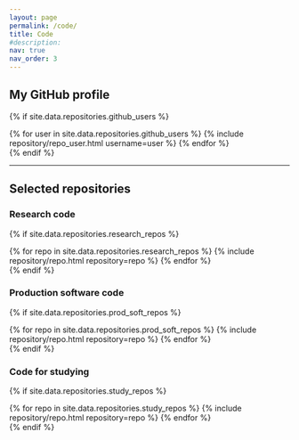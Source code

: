 ```yaml
---
layout: page
permalink: /code/
title: Code
#description:
nav: true
nav_order: 3
---
```


## My GitHub profile

{% if site.data.repositories.github_users %}
<div class="repositories d-flex flex-wrap flex-md-row flex-column justify-content-between align-items-center">
  {% for user in site.data.repositories.github_users %}
    {% include repository/repo_user.html username=user %}
  {% endfor %}
</div>
{% endif %}

---

## Selected repositories

### Research code

{% if site.data.repositories.research_repos %}
<div class="repositories d-flex flex-wrap flex-md-row flex-column justify-content-between align-items-center">
  {% for repo in site.data.repositories.research_repos %}
    {% include repository/repo.html repository=repo %}
  {% endfor %}
</div>
{% endif %}

### Production software code

{% if site.data.repositories.prod_soft_repos %}
<div class="repositories d-flex flex-wrap flex-md-row flex-column justify-content-between align-items-center">
  {% for repo in site.data.repositories.prod_soft_repos %}
    {% include repository/repo.html repository=repo %}
  {% endfor %}
</div>
{% endif %}

### Code for studying

{% if site.data.repositories.study_repos %}
<div class="repositories d-flex flex-wrap flex-md-row flex-column justify-content-between align-items-center">
  {% for repo in site.data.repositories.study_repos %}
    {% include repository/repo.html repository=repo %}
  {% endfor %}
</div>
{% endif %}
